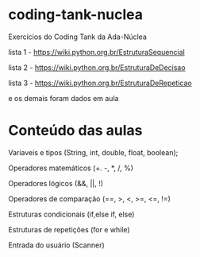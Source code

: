 # coding-tank-nuclea
Exercícios do Coding Tank da Ada-Núclea

lista 1 - https://wiki.python.org.br/EstruturaSequencial

lista 2 - https://wiki.python.org.br/EstruturaDeDecisao

lista 3 - https://wiki.python.org.br/EstruturaDeRepeticao

e os demais foram dados em aula


# Conteúdo das aulas

Variaveis e tipos (String, int, double, float, boolean);

Operadores matemáticos (+. -, *, /, %)

Operadores lógicos (&&, ||, !)

Operadores de comparação (==, >, <, >=, <=, !=)

Estruturas condicionais (if,else if, else)

Estruturas de repetições (for e while)

Entrada do usuário (Scanner)
